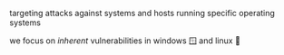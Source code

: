 targeting attacks against systems and hosts running specific operating systems

we focus on *inherent* vulnerabilities in windows 🪟 and linux 🐧
